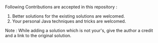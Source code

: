 Following Contributions are accepted in this repository : 

1) Better solutions for the existing solutions are welcomed.
2) Your personal Java techniques and tricks are welcomed. 

Note : While adding a solution which is not your's, give the author a credit and a link to the original solution. 
